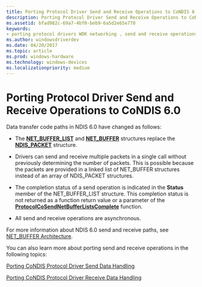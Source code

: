 ```yaml
---
title: Porting Protocol Driver Send and Receive Operations to CoNDIS 6.0
description: Porting Protocol Driver Send and Receive Operations to CoNDIS 6.0
ms.assetid: bfad982c-69a7-4bf0-beb9-6a5d2e65e770
keywords:
- porting protocol drivers WDK networking , send and receive operations
ms.author: windowsdriverdev
ms.date: 04/20/2017
ms.topic: article
ms.prod: windows-hardware
ms.technology: windows-devices
ms.localizationpriority: medium
---
```


# Porting Protocol Driver Send and Receive Operations to CoNDIS 6.0





Data transfer code paths in NDIS 6.0 have changed as follows:

-   The [**NET\_BUFFER\_LIST**](https://msdn.microsoft.com/library/windows/hardware/ff568388) and [**NET\_BUFFER**](https://msdn.microsoft.com/library/windows/hardware/ff568376) structures replace the [**NDIS\_PACKET**](https://msdn.microsoft.com/library/windows/hardware/ff557086) structure.

-   Drivers can send and receive multiple packets in a single call without previously determining the number of packets. This is possible because the packets are provided in a linked list of NET\_BUFFER structures instead of an array of NDIS\_PACKET structures.

-   The completion status of a send operation is indicated in the **Status** member of the NET\_BUFFER\_LIST structure. This completion status is not returned as a function return value or a parameter of the [**ProtocolCoSendNetBufferListsComplete**](https://msdn.microsoft.com/library/windows/hardware/ff570257) function.

-   All send and receive operations are asynchronous.

For more information about NDIS 6.0 send and receive paths, see [NET\_BUFFER Architecture](net-buffer-architecture.md).

You can also learn more about porting send and receive operations in the following topics:

[Porting CoNDIS Protocol Driver Send Data Handling](porting-condis-protocol-driver-send-data-handling.md)

[Porting CoNDIS Protocol Driver Receive Data Handling](porting-condis-protocol-driver-receive-data-handling.md)

 

 






